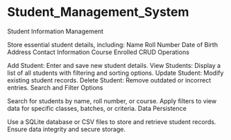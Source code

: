 # Student_Management_System
Student Information Management

Store essential student details, including:
Name
Roll Number
Date of Birth
Address
Contact Information
Course Enrolled
CRUD Operations

Add Student: Enter and save new student details.
View Students: Display a list of all students with filtering and sorting options.
Update Student: Modify existing student records.
Delete Student: Remove outdated or incorrect entries.
Search and Filter Options

Search for students by name, roll number, or course.
Apply filters to view data for specific classes, batches, or criteria.
Data Persistence

Use a SQLite database or CSV files to store and retrieve student records.
Ensure data integrity and secure storage.
